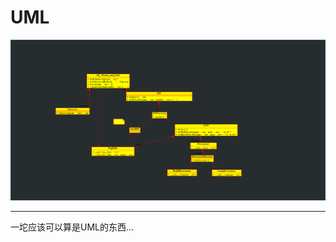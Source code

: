 UML
===

![UML(初稿)](https://github.com/LittleKey/gallery/blob/master/FTPDownload/UML(%E5%88%9D%E7%A8%BF).png?raw=true)

-------------
一坨应该可以算是UML的东西...
